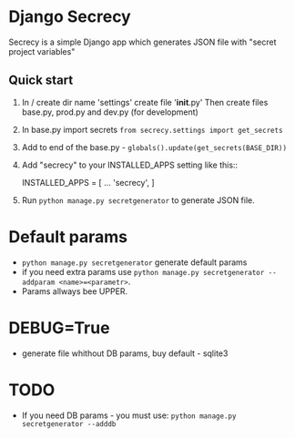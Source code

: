 Django Secrecy
==============

Secrecy is a simple Django app which generates JSON file with "secret project variables"

Quick start
-----------
1. In <ProjName>/<ProjName> create dir name 'settings'
   create file '__init__.py'
   Then create files base.py, prod.py and dev.py (for development)
2. In base.py import secrets `from secrecy.settings import get_secrets`
3. Add to end of the base.py - `globals().update(get_secrets(BASE_DIR))`
4. Add "secrecy" to your INSTALLED_APPS setting like this::

    INSTALLED_APPS = [
        ...
        'secrecy',
    ]
5. Run `python manage.py secretgenerator` to generate JSON file.

# Default params
- `python manage.py secretgenerator` generate default params
- if you need extra params use `python manage.py secretgenerator --addparam <name>=<parametr>`.
- Params <name> allways bee UPPER.

# DEBUG=True
- generate file whithout DB params, buy default - sqlite3

# TODO
- If you need DB params - you must use:
    `python manage.py secretgenerator --adddb`
